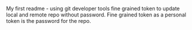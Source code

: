 My first readme - using git developer tools fine grained token to update local and remote repo without password. Fine grained token as a personal token is the password for the repo.
